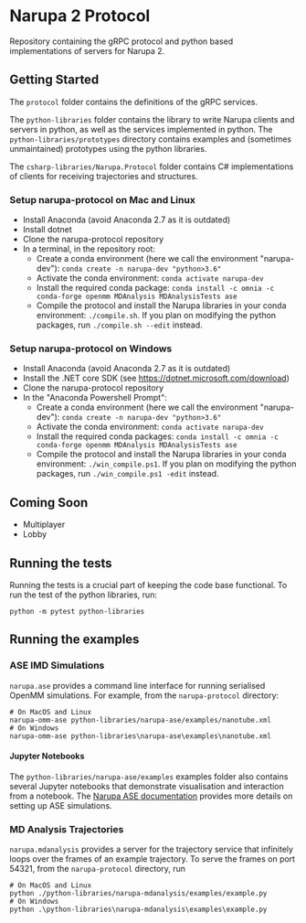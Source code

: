 # Narupa 2 Protocol

Repository containing the gRPC protocol and python based implementations 
of servers for Narupa 2. 

## Getting Started

The `protocol` folder contains the definitions of the gRPC services. 

The `python-libraries` folder contains the library to write Narupa clients and
servers in python, as well as the services implemented in python. The
`python-libraries/prototypes` directory contains examples and (sometimes
unmaintained) prototypes using the python libraries.

The `csharp-libraries/Narupa.Protocol` folder contains C# implementations of clients for receiving trajectories and structures.

### Setup narupa-protocol on Mac and Linux

* Install Anaconda (avoid Anaconda 2.7 as it is outdated)
* Install dotnet
* Clone the narupa-protocol repository
* In a terminal, in the repository root:
    * Create a conda environment (here we call the environment "narupa-dev"): `conda create -n narupa-dev "python>3.6"`
    * Activate the conda environment: `conda activate narupa-dev`
    * Install the required conda package: `conda install -c omnia -c conda-forge openmm MDAnalysis MDAnalysisTests ase`
    * Compile the protocol and install the Narupa libraries in your conda environment: `./compile.sh`. If you plan on
      modifying the python packages, run `./compile.sh --edit` instead.

### Setup narupa-protocol on Windows

* Install Anaconda (avoid Anaconda 2.7 as it is outdated)
* Install the .NET core SDK (see <https://dotnet.microsoft.com/download>)
* Clone the narupa-protocol repository
* In the "Anaconda Powershell Prompt":
    * Create a conda environment (here we call the environment "narupa-dev"): `conda create -n narupa-dev "python>3.6"`
    * Activate the conda environment: `conda activate narupa-dev`
    * Install the required conda packages: `conda install -c omnia -c conda-forge openmm MDAnalysis MDAnalysisTests ase`
    * Compile the protocol and install the Narupa libraries in your conda environment: `./win_compile.ps1`. If you plan on modifying the python packages, run `./win_compile.ps1 -edit` instead.

## Coming Soon

* Multiplayer
* Lobby

## Running the tests

Running the tests is a crucial part of keeping the code base functional. To run the test of the python libraries, run:

    python -m pytest python-libraries

## Running the examples

### ASE IMD Simulations 

`narupa.ase` provides a command line interface for running serialised OpenMM simulations. For example, from the `narupa-protocol` directory:
    
    # On MacOS and Linux
    narupa-omm-ase python-libraries/narupa-ase/examples/nanotube.xml 
    # On Windows
    narupa-omm-ase python-libraries\narupa-ase\examples\nanotube.xml 

#### Jupyter Notebooks 

The `python-libraries/narupa-ase/examples` examples folder also contains several
Jupyter notebooks that demonstrate visualisation and interaction from a notebook.
The [Narupa ASE documentation](python-libraries/narupa-ase/README.md) provides more details on setting up ASE simulations.

### MD Analysis Trajectories

`narupa.mdanalysis` provides a server for the trajectory service that infinitely loops over the frames of an example
trajectory. To serve the frames on port 54321, from the `narupa-protocol` directory, run

    # On MacOS and Linux
    python ./python-libraries/narupa-mdanalysis/examples/example.py
    # On Windows
    python .\python-libraries\narupa-mdanalysis\examples\example.py